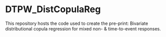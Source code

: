 # DTPW_DistCopulaReg
This repository hosts the code used to create the pre-print: Bivariate distributional copula regression for mixed non- &amp; time-to-event responses.
